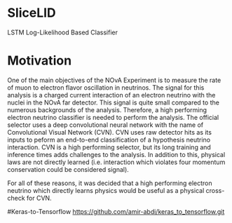 # SliceLID
LSTM Log-Likelihood Based Classifier

# Motivation
One of the main objectives of the NOvA Experiment is to measure the rate of muon to electron flavor oscillation in neutrinos. The signal for this analysis is a charged current interaction of an electron neutrino with the nuclei in the NOvA far detector. This signal is quite small compared to the numerous backgrounds of the analysis. Therefore, a high performing electron neutrino classifier is needed to perform the analysis. The official selector uses a deep convolutional neural network with the name of Convolutional Visual Network (CVN). CVN uses raw detector hits as its inputs to peform an end-to-end classification of a hypothesis neutrino interaction. CVN is a high performing selector, but its long training and inference times adds challenges to the analysis. In addition to this, physical laws are not directly learned (i.e. interaction which violates four momentum conservation could be considered signal). 

For all of these reasons, it was decided that a high performing electron neutrino which directly learns physics would be useful as a physical cross-check for CVN.

#Keras-to-Tensorflow
https://github.com/amir-abdi/keras_to_tensorflow.git
